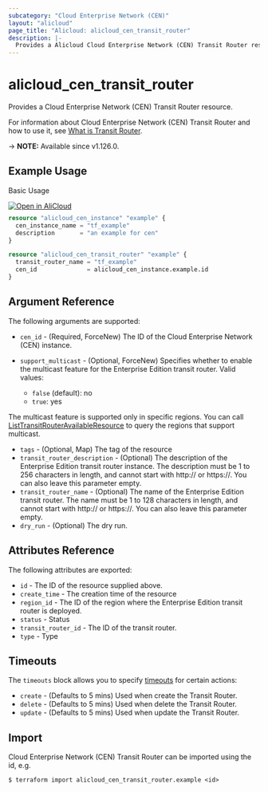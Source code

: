 ```yaml
---
subcategory: "Cloud Enterprise Network (CEN)"
layout: "alicloud"
page_title: "Alicloud: alicloud_cen_transit_router"
description: |-
  Provides a Alicloud Cloud Enterprise Network (CEN) Transit Router resource.
---
```


# alicloud_cen_transit_router

Provides a Cloud Enterprise Network (CEN) Transit Router resource.



For information about Cloud Enterprise Network (CEN) Transit Router and how to use it, see [What is Transit Router](https://next.api.alibabacloud.com/document/Cbn/2017-09-12/CreateTransitRouter).

-> **NOTE:** Available since v1.126.0.

## Example Usage

Basic Usage

<div style="display: block;margin-bottom: 40px;"><div class="oics-button" style="float: right;position: absolute;margin-bottom: 10px;">
  <a href="https://api.aliyun.com/terraform?resource=alicloud_cen_transit_router&exampleId=f9ad80bf-ddc2-6106-9c15-c68c79e6f1ab67596e86&activeTab=example&spm=docs.r.cen_transit_router.0.f9ad80bfdd&intl_lang=EN_US" target="_blank">
    <img alt="Open in AliCloud" src="https://img.alicdn.com/imgextra/i1/O1CN01hjjqXv1uYUlY56FyX_!!6000000006049-55-tps-254-36.svg" style="max-height: 44px; max-width: 100%;">
  </a>
</div></div>

```terraform
resource "alicloud_cen_instance" "example" {
  cen_instance_name = "tf_example"
  description       = "an example for cen"
}

resource "alicloud_cen_transit_router" "example" {
  transit_router_name = "tf_example"
  cen_id              = alicloud_cen_instance.example.id
}
```

## Argument Reference

The following arguments are supported:
* `cen_id` - (Required, ForceNew) The ID of the Cloud Enterprise Network (CEN) instance.
* `support_multicast` - (Optional, ForceNew) Specifies whether to enable the multicast feature for the Enterprise Edition transit router. Valid values:

  - `false` (default): no
  - `true`: yes

The multicast feature is supported only in specific regions. You can call [ListTransitRouterAvailableResource](https://www.alibabacloud.com/help/en/doc-detail/261356.html) to query the regions that support multicast.
* `tags` - (Optional, Map) The tag of the resource
* `transit_router_description` - (Optional) The description of the Enterprise Edition transit router instance.
The description must be 1 to 256 characters in length, and cannot start with http:// or https://. You can also leave this parameter empty.
* `transit_router_name` - (Optional) The name of the Enterprise Edition transit router.
The name must be 1 to 128 characters in length, and cannot start with http:// or https://. You can also leave this parameter empty.
* `dry_run` - (Optional) The dry run.

## Attributes Reference

The following attributes are exported:
* `id` - The ID of the resource supplied above.
* `create_time` - The creation time of the resource
* `region_id` - The ID of the region where the Enterprise Edition transit router is deployed.
* `status` - Status
* `transit_router_id` - The ID of the transit router.
* `type` - Type

## Timeouts

The `timeouts` block allows you to specify [timeouts](https://www.terraform.io/docs/configuration-0-11/resources.html#timeouts) for certain actions:
* `create` - (Defaults to 5 mins) Used when create the Transit Router.
* `delete` - (Defaults to 5 mins) Used when delete the Transit Router.
* `update` - (Defaults to 5 mins) Used when update the Transit Router.

## Import

Cloud Enterprise Network (CEN) Transit Router can be imported using the id, e.g.

```shell
$ terraform import alicloud_cen_transit_router.example <id>
```